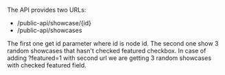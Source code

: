 The API provides two URLs:
  * /public-api/showcase/{id}
  * /public-api/showcases

The first one get id parameter where id is node id.
The second one show 3 random showcases that hasn't checked featured checkbox.
In case of adding ?featured=1 with second url we are getting 3 random showcases with checked featured field.

